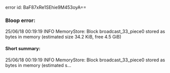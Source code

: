 error id: BaF87xRe1SEhie9M453oyA==
### Bloop error:

25/06/18 00:19:19 INFO MemoryStore: Block broadcast_33_piece0 stored as bytes in memory (estimated size 34.2 KiB, free 4.5 GiB)
#### Short summary: 

25/06/18 00:19:19 INFO MemoryStore: Block broadcast_33_piece0 stored as bytes in memory (estimated s...
